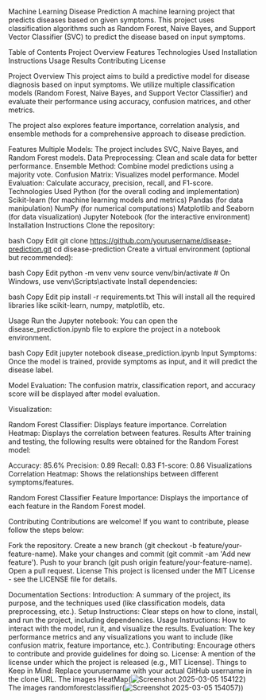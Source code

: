 Machine Learning Disease Prediction
A machine learning project that predicts diseases based on given symptoms. This project uses classification algorithms such as Random Forest, Naive Bayes, and Support Vector Classifier (SVC) to predict the disease based on input symptoms.


Table of Contents
Project Overview
Features
Technologies Used
Installation Instructions
Usage
Results
Contributing
License


Project Overview
This project aims to build a predictive model for disease diagnosis based on input symptoms. We utilize multiple classification models (Random Forest, Naive Bayes, and Support Vector Classifier) and evaluate their performance using accuracy, confusion matrices, and other metrics.

The project also explores feature importance, correlation analysis, and ensemble methods for a comprehensive approach to disease prediction.

Features
Multiple Models: The project includes SVC, Naive Bayes, and Random Forest models.
Data Preprocessing: Clean and scale data for better performance.
Ensemble Method: Combine model predictions using a majority vote.
Confusion Matrix: Visualizes model performance.
Model Evaluation: Calculate accuracy, precision, recall, and F1-score.
Technologies Used
Python (for the overall coding and implementation)
Scikit-learn (for machine learning models and metrics)
Pandas (for data manipulation)
NumPy (for numerical computations)
Matplotlib and Seaborn (for data visualization)
Jupyter Notebook (for the interactive environment)
Installation Instructions
Clone the repository:

bash
Copy
Edit
git clone https://github.com/yourusername/disease-prediction.git
cd disease-prediction
Create a virtual environment (optional but recommended):

bash
Copy
Edit
python -m venv venv
source venv/bin/activate  # On Windows, use venv\Scripts\activate
Install dependencies:

bash
Copy
Edit
pip install -r requirements.txt
This will install all the required libraries like scikit-learn, numpy, matplotlib, etc.

Usage
Run the Jupyter notebook: You can open the disease_prediction.ipynb file to explore the project in a notebook environment.

bash
Copy
Edit
jupyter notebook disease_prediction.ipynb
Input Symptoms: Once the model is trained, provide symptoms as input, and it will predict the disease label.

Model Evaluation: The confusion matrix, classification report, and accuracy score will be displayed after model evaluation.

Visualization:

Random Forest Classifier: Displays feature importance.
Correlation Heatmap: Displays the correlation between features.
Results
After training and testing, the following results were obtained for the Random Forest model:

Accuracy: 85.6%
Precision: 0.89
Recall: 0.83
F1-score: 0.86
Visualizations
Correlation Heatmap: Shows the relationships between different symptoms/features.


Random Forest Classifier Feature Importance: Displays the importance of each feature in the Random Forest model.


Contributing
Contributions are welcome! If you want to contribute, please follow the steps below:

Fork the repository.
Create a new branch (git checkout -b feature/your-feature-name).
Make your changes and commit (git commit -am 'Add new feature').
Push to your branch (git push origin feature/your-feature-name).
Open a pull request.
License
This project is licensed under the MIT License - see the LICENSE file for details.

Documentation Sections:
Introduction: A summary of the project, its purpose, and the techniques used (like classification models, data preprocessing, etc.).
Setup Instructions: Clear steps on how to clone, install, and run the project, including dependencies.
Usage Instructions: How to interact with the model, run it, and visualize the results.
Evaluation: The key performance metrics and any visualizations you want to include (like confusion matrix, feature importance, etc.).
Contributing: Encourage others to contribute and provide guidelines for doing so.
License: A mention of the license under which the project is released (e.g., MIT License).
Things to Keep in Mind:
Replace yourusername with your actual GitHub username in the clone URL.
The images HeatMap(![Screenshot 2025-03-05 154122](https://github.com/user-attachments/assets/aaba3951-0822-4222-877d-086fb2493141))
The images randomforestclassifier(![Screenshot 2025-03-05 154057](https://github.com/user-attachments/assets/f1a60790-be76-4f8a-93b5-1602854238f3)))
